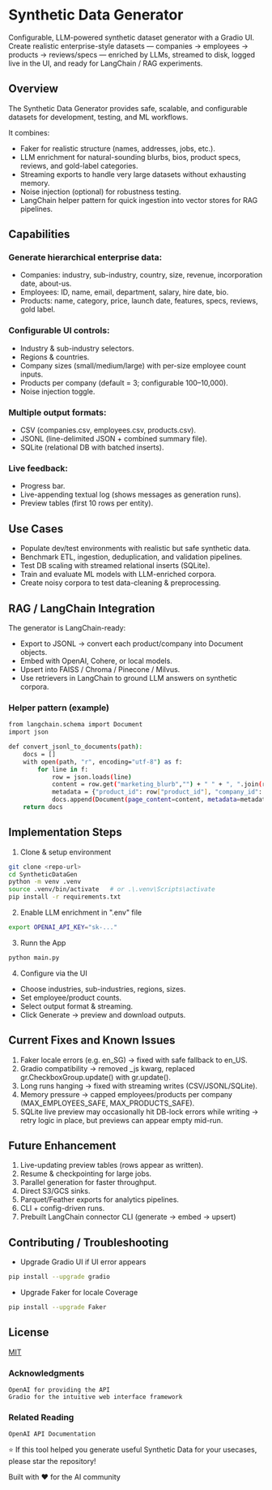 
# Synthetic Data Generator

Configurable, LLM-powered synthetic dataset generator with a Gradio UI.
Create realistic enterprise-style datasets — companies → employees → products → reviews/specs — enriched by LLMs, streamed to disk, logged live in the UI, and ready for LangChain / RAG experiments.

## Overview

The Synthetic Data Generator provides safe, scalable, and configurable datasets for development, testing, and ML workflows.

It combines:

- Faker for realistic structure (names, addresses, jobs, etc.).
- LLM enrichment for natural-sounding blurbs, bios, product specs, reviews, and gold-label categories.
- Streaming exports to handle very large datasets without exhausting memory.
- Noise injection (optional) for robustness testing.
- LangChain helper pattern for quick ingestion into vector stores for RAG pipelines.
## Capabilities

### Generate hierarchical enterprise data:

- Companies: industry, sub-industry, country, size, revenue, incorporation date, about-us.
- Employees: ID, name, email, department, salary, hire date, bio.
- Products: name, category, price, launch date, features, specs, reviews, gold label.

### Configurable UI controls:

- Industry & sub-industry selectors.
- Regions & countries.
- Company sizes (small/medium/large) with per-size employee count inputs.
- Products per company (default = 3; configurable 100–10,000).
- Noise injection toggle.

### Multiple output formats:

- CSV (companies.csv, employees.csv, products.csv).
- JSONL (line-delimited JSON + combined summary file).
- SQLite (relational DB with batched inserts).

### Live feedback:

- Progress bar.
- Live-appending textual log (shows messages as generation runs).
- Preview tables (first 10 rows per entity).
## Use Cases

- Populate dev/test environments with realistic but safe synthetic data.
- Benchmark ETL, ingestion, deduplication, and validation pipelines.
- Test DB scaling with streamed relational inserts (SQLite).
- Train and evaluate ML models with LLM-enriched corpora.
- Create noisy corpora to test data-cleaning & preprocessing.
## RAG / LangChain Integration

The generator is LangChain-ready:

- Export to JSONL → convert each product/company into Document objects.
- Embed with OpenAI, Cohere, or local models.
- Upsert into FAISS / Chroma / Pinecone / Milvus.
- Use retrievers in LangChain to ground LLM answers on synthetic corpora.

### Helper pattern (example)

```bash
from langchain.schema import Document
import json

def convert_jsonl_to_documents(path):
    docs = []
    with open(path, "r", encoding="utf-8") as f:
        for line in f:
            row = json.loads(line)
            content = row.get("marketing_blurb","") + " " + ", ".join(row.get("features",[]))
            metadata = {"product_id": row["product_id"], "company_id": row["company_id"], "gold_label": row["gold_label"]}
            docs.append(Document(page_content=content, metadata=metadata))
    return docs

```

## Implementation Steps

1. Clone & setup environment
```bash
git clone <repo-url>
cd SyntheticDataGen
python -m venv .venv
source .venv/bin/activate   # or .\.venv\Scripts\activate
pip install -r requirements.txt

```
2. Enable LLM enrichment in ".env" file
```bash
export OPENAI_API_KEY="sk-..."

```
3. Runn the App
```bash
python main.py

```
4. Configure via the UI
- Choose industries, sub-industries, regions, sizes.
- Set employee/product counts.
- Select output format & streaming.
- Click Generate → preview and download outputs.
## Current Fixes and Known Issues

1. Faker locale errors (e.g. en_SG) → fixed with safe fallback to en_US.
2. Gradio compatibility → removed _js kwarg, replaced gr.CheckboxGroup.update() with gr.update().
3. Long runs hanging → fixed with streaming writes (CSV/JSONL/SQLite).
4. Memory pressure → capped employees/products per company (MAX_EMPLOYEES_SAFE, MAX_PRODUCTS_SAFE).
5. SQLite live preview may occasionally hit DB-lock errors while writing → retry logic in place, but previews can appear empty mid-run.
## Future Enhancement

1. Live-updating preview tables (rows appear as written).
2. Resume & checkpointing for large jobs.
3. Parallel generation for faster throughput.
4. Direct S3/GCS sinks.
5. Parquet/Feather exports for analytics pipelines.
6. CLI + config-driven runs.
7. Prebuilt LangChain connector CLI (generate → embed → upsert)
## Contributing / Troubleshooting

- Upgrade Gradio UI if UI error appears 
```bash
pip install --upgrade gradio
```
- Upgrade Faker for locale Coverage
```bash
pip install --upgrade Faker
```
## License

[MIT](https://choosealicense.com/licenses/mit/)

### Acknowledgments

    OpenAI for providing the API 
    Gradio for the intuitive web interface framework

### Related Reading

    OpenAI API Documentation

⭐ If this tool helped you generate useful Synthetic Data for your usecases, please star the repository!

Built with ❤️ for the AI community
